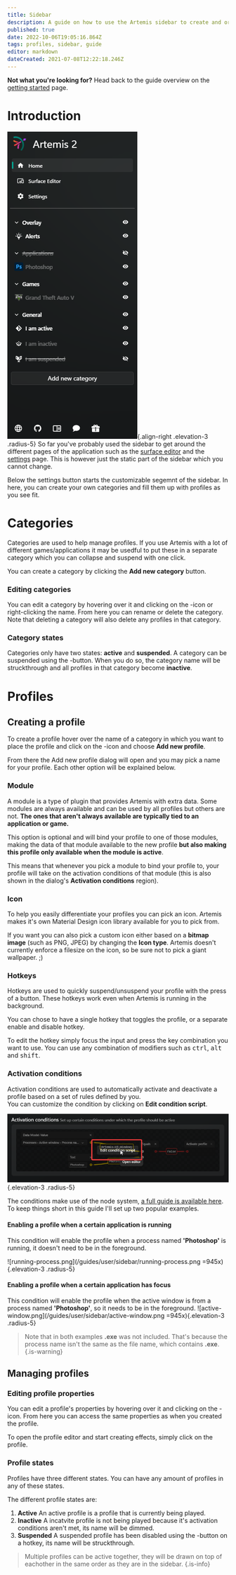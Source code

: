 ```yaml
---
title: Sidebar
description: A guide on how to use the Artemis sidebar to create and organize profiles.
published: true
date: 2022-10-06T19:05:16.864Z
tags: profiles, sidebar, guide
editor: markdown
dateCreated: 2021-07-08T12:22:18.246Z
---
```


**Not what you're looking for?**
Head back to the guide overview on the [getting started](/guides/user) page.
# Introduction
![sidebar.png](/guides/user/sidebar/sidebar.png){.align-right .elevation-3 .radius-5} So far you've probably used the sidebar to get around the different pages of the application such as the [surface editor](/guides/user/surface) and the [settings](/guides/user/settings) page. This is however just the static part of the sidebar which you cannot change. 

Below the settings button starts the customizable segemnt of the sidebar. In here, you can create your own categories and fill them up with profiles as you see fit.

# Categories
Categories are used to help manage profiles. If you use Artemis with a lot of different games/applications it may be usedful to put these in a separate category which you can collapse and suspend with one click.

You can create a category by clicking the **Add new category** button.

### Editing categories
You can edit a category by hovering over it and clicking on the <i class="v-icon mdi mdi-cog"></i>-icon or right-clicking the name. From here you can rename or delete the category. Note that deleting a category will also delete any profiles in that category.

### Category states
Categories only have two states: **active** and **suspended**. A category can be suspended using the <i class="v-icon mdi mdi-eye"></i>-button. When you do so, the category name will be struckthrough and all profiles in that category become **inactive**.

# Profiles

## Creating a profile
To create a profile hover over the name of a category in which you want to place the profile and click on the <i class="v-icon mdi mdi-plus"></i>-icon and choose **<i class="v-icon mdi mdi-plus"></i> Add new profile**.

From there the Add new profile dialog will open and you may pick a name for your profile. Each other option will be explained below.

### Module
A module is a type of plugin that provides Artemis with extra data. Some modules are always available and can be used by all profiles but others are not. **The ones that aren't always available are typically tied to an application or game.** 

This option is optional and will bind your profile to one of those modules, making the data of that module available to the new profile **but also making this profile only available when the module is active**.

This means that whenever you pick a module to bind your profile to, your profile will take on the activation conditions of that module (this is also shown in the dialog's **Activation conditions** region).

### Icon
To help you easily differentiate your profiles you can pick an icon. Artemis makes it's own Material Design icon library available for you to pick from.

If you want you can also pick a custom icon either based on a **bitmap image** (such as PNG, JPEG) by changing the **Icon type**. Artemis doesn't currently enforce a filesize on the icon, so be sure not to pick a giant wallpaper. ;)

### Hotkeys
Hotkeys are used to quickly suspend/unsuspend your profile with the press of a button. These hotkeys work even when Artemis is running in the background.

You can chose to have a single hotkey that toggles the profile, or a separate enable and disable hotkey.

To edit the hotkey simply focus the input and press the key combination you want to use. You can use any combination of modifiers such as <kbd>ctrl</kbd>, <kbd>alt</kbd> and <kbd>shift</kbd>.

### Activation conditions
Activation conditions are used to automatically activate and deactivate a profile based on a set of rules defined by you.  
You can customize the condition by clicking on **Edit condition script**.

![activation-condition](/guides/user/sidebar/activation-condition.png){.elevation-3 .radius-5}

The conditions make use of the node system, [a full guide is available here](/guides/user/profiles/nodes). To keep things short in this guide I'll set up two popular examples.

#### Enabling a profile when a certain application is running
This condition will enable the profile when a process named **'Photoshop'** is running, it doesn't need to be in the foreground. 


![running-process.png](/guides/user/sidebar/running-process.png =945x){.elevation-3 .radius-5}

#### Enabling a profile when a certain application has focus
This condition will enable the profile when the active window is from a process named **'Photoshop'**, so it needs to be in the foreground. 
![active-window.png](/guides/user/sidebar/active-window.png =945x){.elevation-3 .radius-5}

> Note that in both examples **.exe** was not included. That's because the process name isn't the same as the file name, which contains **.exe**.
{.is-warning}


## Managing profiles
### Editing profile properties
You can edit a profile's properties by hovering over it and clicking on the <i class="v-icon mdi mdi-cog"></i>-icon. From here you can access the same properties as when you created the profile.

To open the profile editor and start creating effects, simply click on the profile.

### Profile states
Profiles have three different states. You can have any amount of profiles in any of these states.

The different profile states are:
1. **Active**
An active profile is a profile that is currently being played.
2. **Inactive**
A incatvite profile is not being played because it's activation conditions aren't met, its name will be dimmed.
3. **Suspended**
A suspended profile has been disabled using the <i class="v-icon mdi mdi-eye"></i>-button on a hotkey, its name will be struckthrough.

> Multiple profiles can be active together, they will be drawn on top of eachother in the same order as they are in the sidebar.
{.is-info}
